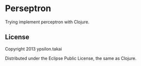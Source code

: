 # Perseptron

Trying implement perceptron with Clojure.

## License

Copyright  2013 ypsilon.takai

Distributed under the Eclipse Public License, the same as Clojure.
